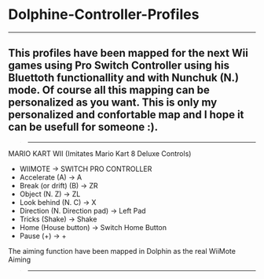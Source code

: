 # Dolphine-Controller-Profiles
----------------------------------------------------------------------------------------------------
This profiles have been mapped for the next Wii games using Pro Switch Controller using his Bluettoth functionallity 
and with Nunchuk (N.) mode.
Of course all this mapping can be personalized as you want. This is only my personalized and confortable map and I hope it can be usefull for someone :).
----------------------------------------------------------------------------------------------------

>--------------------------------------------------------------------------
MARIO KART WII (Imitates Mario Kart 8 Deluxe Controls)
- WIIMOTE -> SWITCH PRO CONTROLLER
- Accelerate (A) -> A
- Break (or drift) (B) -> ZR
- Object (N. Z) -> ZL
- Look behind (N. C) -> X
- Direction (N. Direction pad) -> Left Pad
- Tricks (Shake) -> Shake
- Home (House button) -> Switch Home Button
- Pause (+) -> +

The aiming function have been mapped in Dolphin as the real WiiMote Aiming
>--------------------------------------------------------------------------
